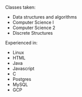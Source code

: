 
Classes taken:
- Data structures and algorithms
- Computer Science I
- Computer Science 2
- Discrete Structures

Experienced in:
- Linux
- HTML
- Java
- Javascript
- C
- Postgres
- MySQL
- GCP
